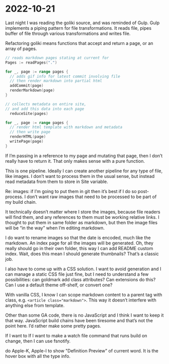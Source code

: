 # 2022-10-21

Last night I was reading the goliki source,
and was reminded of Gulp.
Gulp implements a piping pattern for file transformations.
It reads file, pipes buffer of file through various transformations and writes file.

Refactoring goliki means functions that accept and return a page, or an array of pages.

```go
// reads markdown pages stating at current for
Pages := readPages(".")

for _, page := range pages {
  // adds gif info for latest commit involving file
  // then render markdown into partial html
  addCommit(page)
  renderMarkdown(page) 
}

// collects metadata on entire site,
// and add this data into each page
  reduceSite(pages)

for _, page := range pages {
  // render html template with markdown and metadata
  // then write page
  renderHTML(page)
  writePage(page)
}
```

If I’m passing in a reference to my page and mutating that page, then I don’t really have to return it. That only makes sense with a pure function.

This is one pipeline. Ideally I can create another pipeline for any type of file, like images. I don’t want to process them in the usual sense, but instead read metadata from them to store in Site variable.

Re: images: if I’m going to put them in git then it’s best if I do so post-process. I don’t want raw images that need to be processed to be part of my build chain.

It technically doesn’t matter where I store the images, because file readers will find them, and any references to them must be working relative links. I thought to put them in same folder as markdown, but then the image files will be “in the way” when I’m editing markdown.

I do want to rename images so that the date is encoded, much like the markdown. An index page for all the images will be generated. Oh, they really should go in their own folder, this way I can add README custom index. Wait, does this mean I should generate thumbnails? That’s a classic job.

I also have to come up with a CSS solution. I want to avoid generation and I can manage a static CSS file just fine, but I need to understand a few possibilities: can goldmark add class attributes? Can extensions do this? Can I use a default theme off-shelf, or convert one?

With vanilla CSS, I know I can scope markdown content to a parent tag with class, e.g. `<article class="markdown">`. This way it doesn’t interfere with anything else from template.

Other than some GA code, there is no JavaScript and I think I want to keep it that way. JavaScript build chains have been tiresome and that’s not the point here. I’d rather make some pretty pages.

If I want to If I want to make a watch file command that runs build on change, then I can use fsnotify.

do Apple-K, Apple-I to show "Definition Preview" of current word.
It is the hover box with all the type info.

